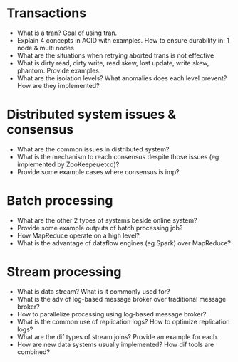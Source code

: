 # Transactions
- What is a tran? Goal of using tran.
- Explain 4 concepts in ACID with examples. How to ensure durability in: 1 node & multi nodes
- What are the situations when retrying aborted trans is not effective
- What is dirty read, dirty write, read skew, lost update, write skew, phantom. Provide examples.
- What are the isolation levels? What anomalies does each level prevent? How are they implemented?

# Distributed system issues & consensus
- What are the common issues in distributed system?
- What is the mechanism to reach consensus despite those issues (eg implemented by ZooKeeper/etcd)?
- Provide some example cases where consensus is imp?

# Batch processing
- What are the other 2 types of systems beside online system?
- Provide some example outputs of batch processing job?
- How MapReduce operate on a high level?
- What is the advantage of dataflow engines (eg Spark) over MapReduce?

# Stream processing
- What is data stream? What is it commonly used for?
- What is the adv of log-based message broker over traditional message broker?
- How to parallelize processing using log-based message broker?
- What is the common use of replication logs? How to optimize replication logs?
- What are the dif types of stream joins? Provide an example for each.
- How are new data systems usually implemented? How dif tools are combined?